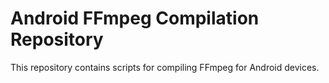 # Android FFmpeg Compilation Repository
This repository contains scripts for compiling FFmpeg for Android devices.

